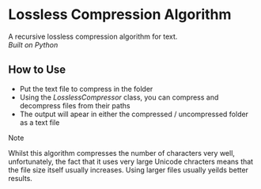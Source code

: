 # Lossless Compression Algorithm

A recursive lossless compression algorithm for text. <br>
_Built on Python_

## How to Use
- Put the text file to compress in the folder
- Using the _LosslessCompressor_ class, you can compress and decompress files from their paths
- The output will apear in either the compressed / uncompressed folder as a text file

> [!NOTE]
> Whilst this algorithm compresses the number of characters very well, unfortunately, the fact that it uses very large Unicode chracters means that the file size itself usually increases. Using larger files usually yeilds better results.
